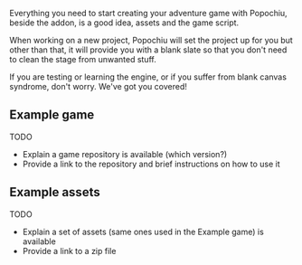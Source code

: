 Everything you need to start creating your adventure game with Popochiu, beside the addon, is a good idea, assets and the game script.

When working on a new project, Popochiu will set the project up for you but other than that, it will provide you with a blank slate so that you don't need to clean the stage from unwanted stuff.

If you are testing or learning the engine, or if you suffer from blank canvas syndrome, don't worry. We've got you covered!

## Example game

TODO

* Explain a game repository is available (which version?)
* Provide a link to the repository and brief instructions on how to use it

## Example assets

TODO

* Explain a set of assets (same ones used in the Example game) is available
* Provide a link to a zip file